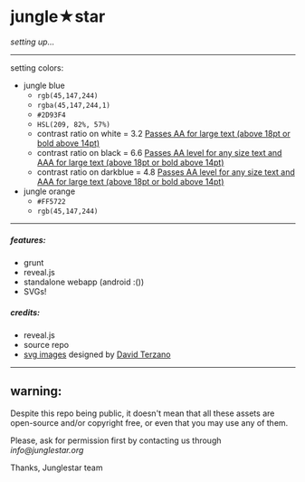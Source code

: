 # jungle★star

_setting up..._

- - -


setting colors:

- jungle blue  
    - ` rgb(45,147,244) `
    - ` rgba(45,147,244,1) `
    - ` #2D93F4 ` 
    - ` HSL(209, 82%, 57%) `
    - contrast ratio on white = 3.2 [Passes AA for large text (above 18pt or bold above 14pt)](http://leaverou.github.io/contrast-ratio/#hsla%28%20209%2C%2082%25%2C%2057%25%2C%20.7%29-on-white)
    - contrast ratio on black = 6.6 [Passes AA level for any size text and AAA for large text (above 18pt or bold above 14pt)](http://leaverou.github.io/contrast-ratio/#hsla%28%20209%2C%2082%25%2C%2057%25%2C%20.7%29-on-black)
    - contrast ratio on darkblue = 4.8 [Passes AA level for any size text and AAA for large text (above 18pt or bold above 14pt)](http://leaverou.github.io/contrast-ratio/#hsla%28209%2C83%25%2C57%25%2C1%29-on-darkblue)
- jungle orange
    - ` #FF5722 `
    - ` rgb(45,147,244) `
 
- - -

##### features:

- grunt  
- reveal.js
- standalone webapp (android :())
- SVGs!

##### credits:

- reveal.js
- source repo
- [svg images](https://github.com/toybreaker/junglestar/tree/gh-pages/images) designed by [David Terzano](http://work-it.it)

 
- - -

## warning:

Despite this repo being public, it doesn't mean that all these assets are open-source and/or copyright free, or even that you may use any of them.

Please, ask for permission first by contacting us through _info@junglestar.org_

Thanks, Junglestar team
